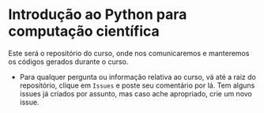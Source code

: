 # Introdução ao Python para computação científica

Este será o repositório do curso, onde nos comunicaremos e manteremos os códigos gerados durante o curso. 

- Para qualquer pergunta ou informação relativa ao curso, vá até a raiz do repositório, clique em `Issues` e poste seu comentário por lá. Tem alguns issues já criados por assunto, mas caso ache apropriado, crie um novo issue. 
